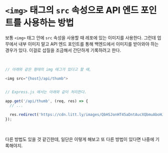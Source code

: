 # `<img>` 태그의 `src` 속성으로 API 엔드 포인트를 사용하는 방법

보통 `<img>` 태그 안에 `src` 속성을 사용할 때 레포에 있는 이미지를 사용한다. 그런데 업무에서 내부 이미지 말고 API 엔드 포인트를 통해 백엔드에서 이미지를 받아와야 하는 경우가 있다.
이걸로 삽질을 조금해서 간단하게 기록하려고 한다.

<br>

```js
// 아래와 같은 형태의 img 태그가 있다고 할 때,

<img src="{host}/api/thumb">


// Express.js 에서는 아래와 같이 처리한다.

app.get('/api/thumb', (req, res) => {
  // ...

  res.redirect('https://cdn.litt.ly/images/QbHSJonHT45aDntAucXQbmuAboHJmg9U?s=360x360&f=webp');
});
```

<br>

다른 방법도 있을 것 같긴한데, 일단은 이렇게 해보고 또 다른 방법이 있다면 나중에 기록해야지.
